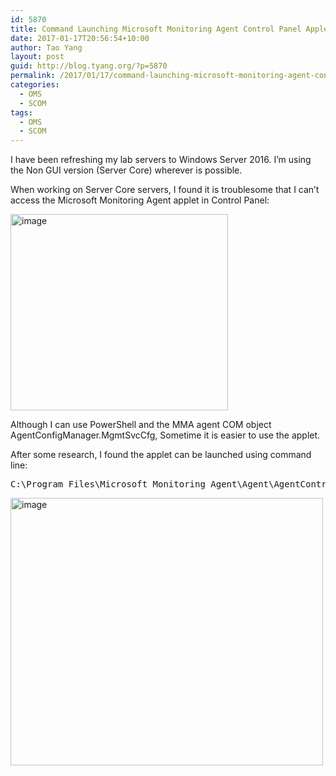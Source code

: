 ```yaml
---
id: 5870
title: Command Launching Microsoft Monitoring Agent Control Panel Applet
date: 2017-01-17T20:56:54+10:00
author: Tao Yang
layout: post
guid: http://blog.tyang.org/?p=5870
permalink: /2017/01/17/command-launching-microsoft-monitoring-agent-control-panel-applet/
categories:
  - OMS
  - SCOM
tags:
  - OMS
  - SCOM
---
```

I have been refreshing my lab servers to Windows Server 2016. I’m using the Non GUI version (Server Core) wherever is possible.

When working on Server Core servers, I found it is troublesome that I can’t access the Microsoft Monitoring Agent applet in Control Panel:

<a href="http://blog.tyang.org/wp-content/uploads/2017/01/image-8.png"><img style="background-image: none; padding-top: 0px; padding-left: 0px; display: inline; padding-right: 0px; border: 0px;" title="image" src="http://blog.tyang.org/wp-content/uploads/2017/01/image_thumb-8.png" alt="image" width="348" height="314" border="0" /></a>

Although I can use PowerShell and the MMA agent COM object AgentConfigManager.MgmtSvcCfg, Sometime it is easier to use the applet.

After some research, I found the applet can be launched using command line:
<pre language="batch">C:\Program Files\Microsoft Monitoring Agent\Agent\AgentControlPanel.exe
</pre>
<a href="http://blog.tyang.org/wp-content/uploads/2017/01/image-9.png"><img style="background-image: none; padding-top: 0px; padding-left: 0px; display: inline; padding-right: 0px; border: 0px;" title="image" src="http://blog.tyang.org/wp-content/uploads/2017/01/image_thumb-9.png" alt="image" width="500" height="428" border="0" /></a>